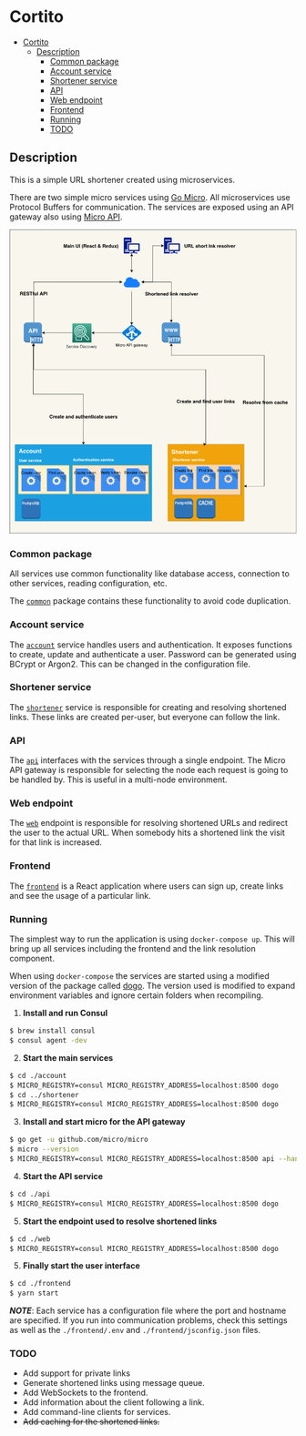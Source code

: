 # Cortito

- [Cortito](#cortito)
  - [Description](#description)
    - [Common package](#common-package)
    - [Account service](#account-service)
    - [Shortener service](#shortener-service)
    - [API](#api)
    - [Web endpoint](#web-endpoint)
    - [Frontend](#frontend)
    - [Running](#running)
    - [TODO](#todo)

## Description

This is a simple URL shortener created using microservices.

There are two simple micro services using [Go Micro](https://github.com/micro/go-micro). All microservices use Protocol Buffers for communication.
The services are exposed using an API gateway also using [Micro API](https://micro.mu).

![Cortito architecture](./Cortito.png)

### Common package

All services use common functionality like database access, connection to other services, reading configuration, etc.

The [`common`](./common/) package contains these functionality to avoid code duplication.

### Account service

The [`account`](./account/) service handles users and authentication. It exposes functions to create, update and authenticate a user.
Password can be generated using BCrypt or Argon2. This can be changed in the configuration file.

### Shortener service

The [`shortener`](./shortener/) service is responsible for creating and resolving shortened links. These links are
created per-user, but everyone can follow the link.

### API

The [`api`](./api/) interfaces with the services through a single endpoint. The Micro API gateway is responsible for selecting the node each
request is going to be handled by. This is useful in a multi-node environment.

### Web endpoint

The [`web`](./web/) endpoint is responsible for resolving shortened URLs and redirect the user to the actual URL.
When somebody hits a shortened link the visit for that link is increased.

### Frontend

The [`frontend`](./frontend/) is a React application where users can sign up, create links and see the usage of a particular link.

### Running

The simplest way to run the application is using `docker-compose up`. This will bring up all services including the frontend and the link resolution component.

When using `docker-compose` the services are started using a modified version of the package called [dogo](https://github.com/liudng/dogo). The version used is modified to expand environment variables and ignore certain folders when recompiling.

1. **Install and run Consul**
```bash
$ brew install consul
$ consul agent -dev
```
2. **Start the main services**
```bash
$ cd ./account
$ MICRO_REGISTRY=consul MICRO_REGISTRY_ADDRESS=localhost:8500 dogo
$ cd ../shortener
$ MICRO_REGISTRY=consul MICRO_REGISTRY_ADDRESS=localhost:8500 dogo
```
3. **Install and start micro for the API gateway**
```bash
$ go get -u github.com/micro/micro
$ micro --version
$ MICRO_REGISTRY=consul MICRO_REGISTRY_ADDRESS=localhost:8500 api --handler=http --namespace=io.coderoso.cortito --resolver=micro
```
4. **Start the API service**
```bash
$ cd ./api
$ MICRO_REGISTRY=consul MICRO_REGISTRY_ADDRESS=localhost:8500 dogo
```
5. **Start the endpoint used to resolve shortened links**
```bash
$ cd ./web
$ MICRO_REGISTRY=consul MICRO_REGISTRY_ADDRESS=localhost:8500 dogo
```
5. **Finally start the user interface**
```bash
$ cd ./frontend
$ yarn start
```
**_NOTE_**: Each service has a configuration file where the port and hostname are specified. If you run into communication problems, check this settings as well as the `./frontend/.env` and `./frontend/jsconfig.json` files.

### TODO

- Add support for private links
- Generate shortened links using message queue.
- Add WebSockets to the frontend.
- Add information about the client following a link.
- Add command-line clients for services.
- ~~Add caching for the shortened links.~~
